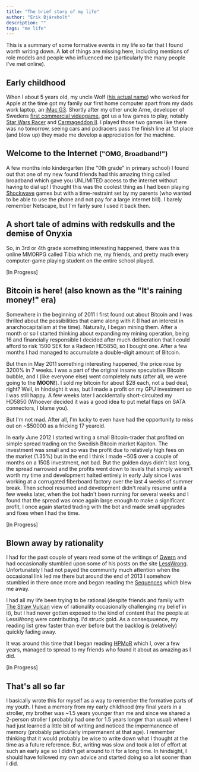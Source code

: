 ```yaml
---
title: "The brief story of my life"
author: "Erik Bjäreholt"
description: ""
tags: "me life"
---
```


This is a summary of some formative events in my life so far that I found worth writing down. A **lot** of things are missing here, including mentions of role models and people who influenced me (particularly the many people I've met online).


## Early childhood
When I about 5 years old, my uncle Wolf (<a href="https://en.wikipedia.org/wiki/Wolf_%28name%29">his actual name</a>) who worked for Apple at the time got my family our first home computer apart from my dads work laptop, an <a href="https://en.wikipedia.org/wiki/IMac_G3">iMac G3</a>. Shortly after my other uncle Arne, developer of Swedens <a href="https://en.wikipedia.org/wiki/Space_Action">first commercial videogame</a>, got us a few games to play, notably <a href="https://en.wikipedia.org/wiki/Star_Wars_Episode_I:_Racer">Star Wars Racer</a> and <a href="https://en.wikipedia.org/wiki/Carmageddon_II:_Carpocalypse_Now">Carmageddon II</a>. I played those two games like there was no tomorrow, seeing cars and podracers pass the finish line at 1st place (and blow up) they made me develop a appreciation for the machine.


## Welcome to the Internet <small>("OMG, Broadband!")</small>

A few months into kindergarten (the "0th grade" in primary school) I found out that one of my new found friends had this amazing thing called broadband which gave you UNLIMITED access to the internet without having to dial up! I thought this was the coolest thing as I had been playing <a href="https://en.wikipedia.org/wiki/Adobe_Shockwave">Shockwave</a> games but with a time-restraint set by my parents (who wanted to be able to use the phone and not pay for a large internet bill). I barely remember Netscape, but I'm fairly sure I used it back then.


## A short tale of admins with redskulls and the demise of Onyxia

So, in 3rd or 4th grade something interesting happened, there was this online MMORPG called Tibia which me, my friends, and pretty much every computer-game playing student on the entire school played.

<span class="status-in_progress">[In Progress]</span>
<!-- ToDo: Add stuff about the OT server and WoW private server -->


## Bitcoin is here! (also known as the "It's raining money!" era)

Somewhere in the beginning of 2011 I first found out about Bitcoin and I was thrilled about the possibilities that came along with it (I had an interest in anarchocapitalism at the time). Naturally, I began mining them. After a month or so I started thinking about expanding my mining operation, being 16 and financially responsible I decided after much deliberation that I could afford to risk 1500 SEK for a Radeon HD5850, so I bought one. After a few months I had managed to accumulate a double-digit amount of Bitcoin.

But then in May 2011 something interesting happened, the price rose by 3200% in 7 weeks. I was a part of the original insane speculative Bitcoin bubble, and I (like everyone else) went completely nuts (after all, we were going to the **MOON!**). I sold my bitcoin for about $28 each, not a bad deal, right? Well, in hindsight it was, but I made a profit on my GPU investment so I was still happy. A few weeks later I accidentally short-circuited my HD5850 (Whoever decided it was a good idea to put metal flaps on SATA connectors, I blame you).

But I'm not mad. After all, I'm lucky to even have had the opportunity to miss out on ~$50000 as a fricking 17 yearold.

In early June 2012 I started writing a small Bitcoin-trader that profited on simple spread trading on the Swedish Bitcoin market Kapiton. The investment was small and so was the profit due to relatively high fees on the market (1.35%) but in the end I think I made ~50$ over a couple of months on a 150$ investment, not bad. But the golden days didn't last long, the spread narrowed and the profits went down to levels that simply weren't worth my time and development halted entirely in early July since I was working at a corrugated fiberboard factory over the last 4 weeks of summer break. Then school resumed and development didn't really resume until a few weeks later, when the bot hadn't been running for several weeks and I found that the spread was once again large enough to make a significant profit, I once again started trading with the bot and made small upgrades and fixes when I had the time.

<span class="status-in_progress">[In Progress]</span>

## Blown away by rationality

I had for the past couple of years read some of the writings of <a href="http://gwern.net/">Gwern</a> and had occasionally stumbled upon some of his posts on the site <a href="http://lesswrong.com/">LessWrong</a>. Unfortunately I had not payed the community much attention when the occasional link led me there but around the end of 2013 I somehow stumbled in there once more and began reading the <a href="http://wiki.lesswrong.com/wiki/Sequences">Sequences</a> which blew me away.

I had all my life been trying to be rational (despite friends and family with <a href="https://www.youtube.com/watch?v=tLgNZ9aTEwc">The Straw Vulcan</a> view of rationality occasionally challenging my belief in it), but I had never gotten exposed to the kind of content that the people at LessWrong were contributing. I'd struck gold. As a consequuence, my reading list grew faster than ever before but the backlog is (relatively) quickly fading away.

It was around this time that I began reading [HPMoR](http://www.hpmor.com/) which I, over a few years, managed to spread to my friends who found it about as amazing as I did.

<span class="status-in_progress">[In Progress]</span>


## That's all so far

I basically wrote this for myself as a way to remember the formative parts of my youth. I have a memory from my early childhood (my final years in a stroller, my brother was ~1.5 years younger than me and since we shared a 2-person stroller I probably had one for 1.5 years longer than usual) where I had just learned a little bit of writing and noticed the impermanence of memory (probably particularly impermanent at that age). I remember thinking that it would probably be wise to write down what I thought at the time as a future reference. But, writing was slow and took a lot of effort at such an early age so I didn't get around to it for a long time. In hindsight, I should have followed my own advice and started doing so a lot sooner than I did.
